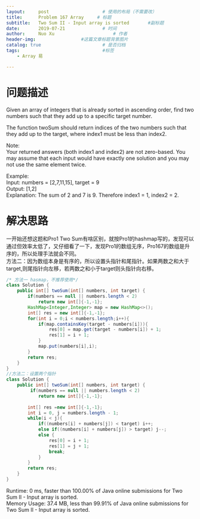 ```yaml
---
layout:     post   				    # 使用的布局（不需要改）
title:      Problem 167 Array     # 标题 
subtitle:   Two Sum II - Input array is sorted       #副标题
date:       2019-07-21				# 时间
author:     Nuo Xu 						# 作者
header-img:              	#这篇文章标题背景图片
catalog: true 						# 是否归档
tags:								#标签
    - Array 易

---
```

# 问题描述
Given an array of integers that is already sorted in ascending order, find two numbers such that they add up to a specific target number.

The function twoSum should return indices of the two numbers such that they add up to the target, where index1 must be less than index2.

Note:  
Your returned answers (both index1 and index2) are not zero-based.
You may assume that each input would have exactly one solution and you may not use the same element twice.

Example:  
Input: numbers = [2,7,11,15], target = 9  
Output: [1,2]  
Explanation: The sum of 2 and 7 is 9. Therefore index1 = 1, index2 = 2.
# 解决思路
一开始还想这题和Pro1 Two Sum有啥区别，就按Pro1的hashmap写的，发现可以通过但效率太低了，又仔细看了一下，发现Pro1的数组无序，Pro167的数组是升序的，所以处理手法就会不同。  
方法二：因为数组本身是有序的，所以设置头指针和尾指针。如果两数之和大于target,则尾指针向左移，若两数之和小于target则头指针向右移。
```java
/* 方法一 hasmap，不推荐使用*/
class Solution {
    public int[] twoSum(int[] numbers, int target) {
        if(numbers == null || numbers.length < 2)
            return new int[]{-1,-1};
        HashMap<Integer,Integer> map = new HashMap<>();
        int[] res = new int[]{-1,-1};
        for(int i = 0;i < numbers.length;i++){
            if(map.containsKey(target - numbers[i])){
                res[0] = map.get(target - numbers[i]) + 1;
                res[1] = i + 1;
            }
            map.put(numbers[i],i);
        }
        return res;
    }
}
//方法二：设置两个指针
class Solution {
    public int[] twoSum(int[] numbers, int target) {
         if(numbers == null || numbers.length < 2)
            return new int[]{-1,-1};
        
        int[] res =new int[]{-1,-1};
        int i = 0, j = numbers.length - 1;
        while(i < j){
            if((numbers[i] + numbers[j]) < target) i++;
            else if((numbers[i] + numbers[j]) > target) j--;
            else {
                res[0] = i + 1;
                res[1] = j + 1;
                break;
            }
        }
        return res;
    }
}
```
Runtime: 0 ms, faster than 100.00% of Java online submissions for Two Sum II - Input array is sorted.  
Memory Usage: 37.4 MB, less than 99.91% of Java online submissions for Two Sum II - Input array is sorted.